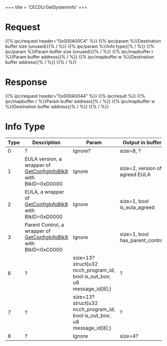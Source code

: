 +++
title = 'CECDU:GetSystemInfo'
+++

# Request

{{% ipc/request header="0x000A00C4" %}}
{{% ipc/param %}}Destination buffer size (unused){{% / %}}
{{% ipc/param %}}Info type{{% / %}}
{{% ipc/param %}}Param buffer size (unused){{% / %}}
{{% ipc/mapbuffer r %}}Param buffer address{{% / %}}
{{% ipc/mapbuffer w %}}Destination buffer address{{% / %}}
{{% / %}}

# Response

{{% ipc/request header="0x000A0044" %}}
{{% ipc/result %}}
{{% ipc/mapbuffer r %}}Param buffer address{{% / %}}
{{% ipc/mapbuffer w %}}Destination buffer address{{% / %}}
{{% / %}}

# Info Type

| Type | Description                                                                                            | Param                                                                      | Output in buffer                |
|------|--------------------------------------------------------------------------------------------------------|----------------------------------------------------------------------------|---------------------------------|
| 0    | ?                                                                                                      | Ignore?                                                                    | size=8, ?                       |
| 1    | EULA version, a wrapper of [GetConfigInfoBlk8](CfgS:GetConfigInfoBlk8 "wikilink") with BlkID=0xD0000   | Ignore                                                                     | size=2, version of agreed EULA  |
| 2    | EULA, a wrapper of [GetConfigInfoBlk8](CfgS:GetConfigInfoBlk8 "wikilink") with BlkID=0xD0000           | Ignore                                                                     | size=1, bool is_eula_agreed     |
| 3    | Parent Control, a wrapper of [GetConfigInfoBlk8](CfgS:GetConfigInfoBlk8 "wikilink") with BlkID=0xC0000 | Ignore                                                                     | size=1, bool has_parent_control |
| 6    | ?                                                                                                      | size=13? struct{u32 ncch_program_id; bool is_out_box; u8 message_id\[8\];} | ?                               |
| 7    | ?                                                                                                      | size=13? struct{u32 ncch_program_id; bool is_out_box; u8 message_id\[8\];} | ?                               |
| 8    | ?                                                                                                      | Ignore                                                                     | size=4?                         |
